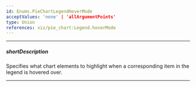 ```yaml
---
id: Enums.PieChartLegendHoverMode
acceptValues: 'none' | 'allArgumentPoints'
type: Union
references: viz/pie_chart:Legend.hoverMode
---
```

---
##### shortDescription
Specifies what chart elements to highlight when a corresponding item in the legend is hovered over.

---
